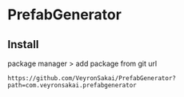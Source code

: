 # PrefabGenerator

## Install

package manager > add package from git url

```
https://github.com/VeyronSakai/PrefabGenerator?path=com.veyronsakai.prefabgenerator
```
